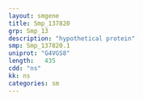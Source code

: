 ```yaml
---
layout: smgene
title: Smp_137820
grp: Smp_13
description: "hypothetical protein"
smp: Smp_137820.1
uniprot: "G4VGS8"
length:   435
cdd: "ns"
kk: ns
categories: sm
---
```

